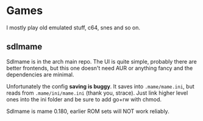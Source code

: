 Games
=====

I mostly play old emulated stuff, c64, snes and so on.

## sdlmame

Sdlmame is in the arch main repo.
The UI is quite simple, probably there are better frontends, but this one
doesn't need AUR or anything fancy and the dependencies are minimal.

Unfortunately the config __saving is buggy__. It saves into
`.mame/mame.ini`, but reads from `.mame/ini/mame.ini`
(thank you, strace). Just link higher level ones into the ini folder
and be sure to add go+rw with chmod.

Sdlmame is mame 0.180, earlier ROM sets will NOT work reliably.
